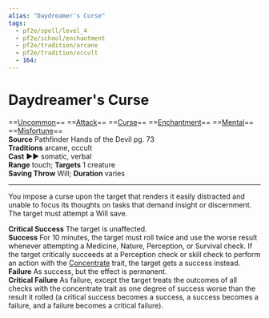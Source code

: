 ```yaml
---
alias: "Daydreamer's Curse"
tags:
  - pf2e/spell/level_4
  - pf2e/school/enchantment
  - pf2e/tradition/arcane
  - pf2e/tradition/occult
  - 164:
---
```


# Daydreamer's Curse

==[Uncommon](../../../Traits/Uncommon.md)== ==[Attack](../../../Traits/Attack.md)== ==[Curse](../../../Traits/Curse.md)== ==[Enchantment](../../../Traits/Enchantment.md)== ==[Mental](../../../Traits/Mental.md)== ==[Misfortune](../../../Traits/Misfortune.md)==  
__Source__ Pathfinder Hands of the Devil pg. 73  
**Traditions** arcane, occult  
**Cast** ►► somatic, verbal  
**Range** touch; **Targets** 1 creature  
**Saving Throw** Will; **Duration** varies

---

You impose a curse upon the target that renders it easily distracted and unable to focus its thoughts on tasks that demand insight or discernment. The target must attempt a Will save.

**Critical Success** The target is unaffected.  
**Success** For 10 minutes, the target must roll twice and use the worse result whenever attempting a Medicine, Nature, Perception, or Survival check. If the target critically succeeds at a Perception check or skill check to perform an action with the [Concentrate](../../../Traits/Concentrate.md) trait, the target gets a success instead.  
**Failure** As success, but the effect is permanent.  
**Critical Failure** As failure, except the target treats the outcomes of all checks with the concentrate trait as one degree of success worse than the result it rolled (a critical success becomes a success, a success becomes a failure, and a failure becomes a critical failure).
